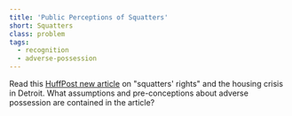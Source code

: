```yaml
---
title: 'Public Perceptions of Squatters'
short: Squatters
class: problem
tags:
  - recognition
  - adverse-possession
---
```


 Read this [HuffPost new article]() on "squatters' rights" and the housing crisis in Detroit. What assumptions and pre-conceptions about adverse possession are contained in the article? 
